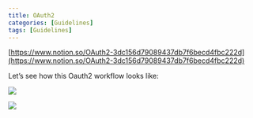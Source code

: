 ```yaml
---
title: OAuth2
categories: [Guidelines]
tags: [Guidelines]
---
```


[https://www.notion.so/OAuth2-3dc156d79089437db7f6becd4fbc222d](https://www.notion.so/OAuth2-3dc156d79089437db7f6becd4fbc222d)


Let’s see how this Oauth2 workflow looks like:


![](https://prod-files-secure.s3.us-west-2.amazonaws.com/9960fb2a-b75e-4bea-a8f9-b00925db1215/3bce41e0-99e8-4ebd-9701-e2bc9cbb79a2/Untitled.png?X-Amz-Algorithm=AWS4-HMAC-SHA256&X-Amz-Content-Sha256=UNSIGNED-PAYLOAD&X-Amz-Credential=ASIAZI2LB466TH6ZZ5G7%2F20250615%2Fus-west-2%2Fs3%2Faws4_request&X-Amz-Date=20250615T202424Z&X-Amz-Expires=3600&X-Amz-Security-Token=IQoJb3JpZ2luX2VjEGQaCXVzLXdlc3QtMiJIMEYCIQDwDTqZaUwles5P6dHeCqcblTq2Q3eOsdbxdPJ1d73gTgIhAMUV80yiS5qNmpLpI%2BeArETbPL713NDYDA35LVHyOl%2BCKv8DCE0QABoMNjM3NDIzMTgzODA1Igyt6rvwBlu%2B7wGmV4cq3AOQMyZY4vH3Zul5E%2BKqvZFaix6TqmBAL1SprhcNWrLaGR5yS1XR%2Fpmi9%2BtnGqy0%2FrXY0Ph7q48MsawBxHOqLDMrzSbdPcTdatldWnafFf8Aw3E9IKZdiUCVJAR81ZpFS17OjQ4W0Z%2BKfopRoFoYCoz4IYrN20HVArdBbYgpBn8c5aPGkj8m6DDkdWiUFfyuPfOs5aCXEsyBMAfSJOuGclyH6ZvtWyv4iK0JVyejkFWMs0y9i1hyY99D1WXZZ%2FRlwmpPGPoWT7ykUPkE8AO4HjF%2Bz8BAGkBOTqfvmvWhJGJzzNx%2Bhdq2TNQWQCoqLW6V3nNX49TyEC0ocRsDzglg0IWX71vxXHEubYxuQw%2BqsBFtulo5HSDpjwm0hywNHQbhiNU5O0kHVROAAjX1jOvzF5zI1m%2B53rS792%2F9I3ZOVJSm9TjPdGJfpG3kwgyzGhp1QWBUIFgd8RuhwUXbe1qmQXmL0KJHZlB8a7KrnfKd7hTTHtBhkyNkd6sXQ97ztsqewagpBirGI5cvCalhow1bl5FZUqqGP8bd6PhnEB96Pl08AbfxogLEAoo8jjO%2Fg%2BeQUNGlaoURU3yFi%2BN0%2FSAcfjpla1QkjzsgzYxsbVsAhTujedX66V2SXxumnlZhjzDhzrzCBjqkAb6e8%2BUL8j9fCm3xBPmiz0%2Fsx8It9%2BOF%2BtS4lzN4kaqphuEdQXbiyCd3GzzLcNUalV5xYMi2a5bt0uMwx7e3tILCmiSUA2H2REaWBi1KomXR4tAojZVrmfZENczRL1JKey44UoYJOJ2GfeCC1Q3%2BuNNOQfoWG2hLby8TvrBi3O9mj16rTKE%2BeC4jw%2FLGgmV3ny95qudhyZHLHUzplBSPUMVo04BL&X-Amz-Signature=f3f57e7e401680956517c2cd610313469fa1fae487317fc3c866c3b536a0156f&X-Amz-SignedHeaders=host&x-amz-checksum-mode=ENABLED&x-id=GetObject)


![](https://prod-files-secure.s3.us-west-2.amazonaws.com/9960fb2a-b75e-4bea-a8f9-b00925db1215/27d32b66-de43-41de-80f7-7edb81d1190f/Untitled.png?X-Amz-Algorithm=AWS4-HMAC-SHA256&X-Amz-Content-Sha256=UNSIGNED-PAYLOAD&X-Amz-Credential=ASIAZI2LB466TH6ZZ5G7%2F20250615%2Fus-west-2%2Fs3%2Faws4_request&X-Amz-Date=20250615T202424Z&X-Amz-Expires=3600&X-Amz-Security-Token=IQoJb3JpZ2luX2VjEGQaCXVzLXdlc3QtMiJIMEYCIQDwDTqZaUwles5P6dHeCqcblTq2Q3eOsdbxdPJ1d73gTgIhAMUV80yiS5qNmpLpI%2BeArETbPL713NDYDA35LVHyOl%2BCKv8DCE0QABoMNjM3NDIzMTgzODA1Igyt6rvwBlu%2B7wGmV4cq3AOQMyZY4vH3Zul5E%2BKqvZFaix6TqmBAL1SprhcNWrLaGR5yS1XR%2Fpmi9%2BtnGqy0%2FrXY0Ph7q48MsawBxHOqLDMrzSbdPcTdatldWnafFf8Aw3E9IKZdiUCVJAR81ZpFS17OjQ4W0Z%2BKfopRoFoYCoz4IYrN20HVArdBbYgpBn8c5aPGkj8m6DDkdWiUFfyuPfOs5aCXEsyBMAfSJOuGclyH6ZvtWyv4iK0JVyejkFWMs0y9i1hyY99D1WXZZ%2FRlwmpPGPoWT7ykUPkE8AO4HjF%2Bz8BAGkBOTqfvmvWhJGJzzNx%2Bhdq2TNQWQCoqLW6V3nNX49TyEC0ocRsDzglg0IWX71vxXHEubYxuQw%2BqsBFtulo5HSDpjwm0hywNHQbhiNU5O0kHVROAAjX1jOvzF5zI1m%2B53rS792%2F9I3ZOVJSm9TjPdGJfpG3kwgyzGhp1QWBUIFgd8RuhwUXbe1qmQXmL0KJHZlB8a7KrnfKd7hTTHtBhkyNkd6sXQ97ztsqewagpBirGI5cvCalhow1bl5FZUqqGP8bd6PhnEB96Pl08AbfxogLEAoo8jjO%2Fg%2BeQUNGlaoURU3yFi%2BN0%2FSAcfjpla1QkjzsgzYxsbVsAhTujedX66V2SXxumnlZhjzDhzrzCBjqkAb6e8%2BUL8j9fCm3xBPmiz0%2Fsx8It9%2BOF%2BtS4lzN4kaqphuEdQXbiyCd3GzzLcNUalV5xYMi2a5bt0uMwx7e3tILCmiSUA2H2REaWBi1KomXR4tAojZVrmfZENczRL1JKey44UoYJOJ2GfeCC1Q3%2BuNNOQfoWG2hLby8TvrBi3O9mj16rTKE%2BeC4jw%2FLGgmV3ny95qudhyZHLHUzplBSPUMVo04BL&X-Amz-Signature=b1ee53a8b32e505c19ba3e6ae8e48d7fa9ca817df20f8059ab5c1553e00c3528&X-Amz-SignedHeaders=host&x-amz-checksum-mode=ENABLED&x-id=GetObject)

